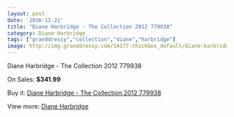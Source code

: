 ```yaml
---
layout: post
date: '2016-11-21'
title: "Diane Harbridge - The Collection 2012 779938"
category: Diane Harbridge
tags: ["granddressy","collection","diane","harbridge"]
image: http://img.granddressy.com/14177-thickbox_default/diane-harbridge-the-collection-2012-779938.jpg
---
```

Diane Harbridge - The Collection 2012 779938

On Sales: **$341.99**
<a href="https://www.granddressy.com/en/diane-harbridge/13244-diane-harbridge-the-collection-2012-779938.html"><amp-img layout="responsive" width="600" height="600" src="//img.granddressy.com/14177-thickbox_default/diane-harbridge-the-collection-2012-779938.jpg" alt="Diane Harbridge - The Collection 2012 779938 0" /></a>

Buy it: [Diane Harbridge - The Collection 2012 779938](https://www.granddressy.com/en/diane-harbridge/13244-diane-harbridge-the-collection-2012-779938.html "Diane Harbridge - The Collection 2012 779938")

View more: [Diane Harbridge](https://www.granddressy.com/en/125-diane-harbridge "Diane Harbridge")